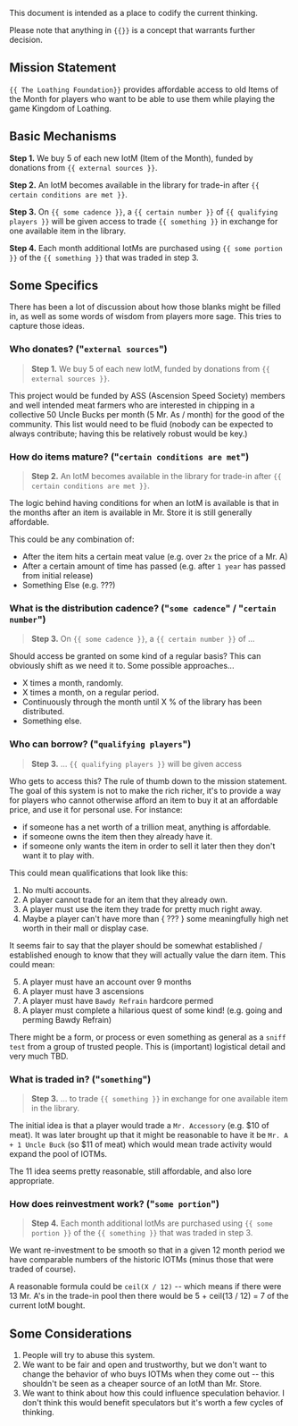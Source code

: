This document is intended as a place to codify the current thinking.

Please note that anything in `{{}}` is a concept that warrants further decision.

## Mission Statement

`{{ The Loathing Foundation}}` provides affordable access to old Items of the Month for players who want to be able to use them while playing the game Kingdom of Loathing.

## Basic Mechanisms

**Step 1.** We buy 5 of each new IotM (Item of the Month), funded by donations from `{{ external sources }}`.

**Step 2.** An IotM becomes available in the library for trade-in after `{{ certain conditions are met }}`.

**Step 3.** On `{{ some cadence }}`, a `{{ certain number }}` of `{{ qualifying players }}` will be given access to trade `{{ something }}` in exchange for one available item in the library.

**Step 4.** Each month additional IotMs are purchased using `{{ some portion }}` of the `{{ something }}` that was traded in step 3.

## Some Specifics

There has been a lot of discussion about how those blanks might be filled in, as well as some words of wisdom from players more sage. This tries to capture those ideas.

### Who donates? ("`external sources`")

> **Step 1.** We buy 5 of each new IotM, funded by donations from `{{ external sources }}`.

This project would be funded by ASS (Ascension Speed Society) members and well intended meat farmers who are interested in chipping in a collective 50 Uncle Bucks per month (5 Mr. As / month) for the good of the community. This list would need to be fluid (nobody can be expected to always contribute; having this be relatively robust would be key.)

### How do items mature? ("`certain conditions are met`")

> **Step 2.** An IotM becomes available in the library for trade-in after `{{ certain conditions are met }}`.

The logic behind having conditions for when an IotM is available is that in the months after an item is available in Mr. Store it is still generally affordable.

This could be any combination of:

- After the item hits a certain meat value (e.g. over `2x` the price of a Mr. A)
- After a certain amount of time has passed (e.g. after `1 year` has passed from initial release)
- Something Else (e.g. ???)

### What is the distribution cadence? ("`some cadence`" / "`certain number`")

> **Step 3.** On `{{ some cadence }}`, a `{{ certain number }}` of ...

Should access be granted on some kind of a regular basis? This can obviously shift as we need it to. Some possible approaches...

- X times a month, randomly.
- X times a month, on a regular period.
- Continuously through the month until X % of the library has been distributed.
- Something else.

### Who can borrow? ("`qualifying players`")

> **Step 3.** ... `{{ qualifying players }}` will be given access

Who gets to access this? The rule of thumb down to the mission statement. The goal of this system is not to make the rich richer, it's to provide a way for players who cannot otherwise afford an item to buy it at an affordable price, and use it for personal use. For instance:

- if someone has a net worth of a trillion meat, anything is affordable.
- if someone owns the item then they already have it.
- if someone only wants the item in order to sell it later then they don't want it to play with.

This could mean qualifications that look like this:

1. No multi accounts.
2. A player cannot trade for an item that they already own.
3. A player must use the item they trade for pretty much right away.
4. Maybe a player can't have more than { ??? } some meaningfully high net worth in their mall or display case.

It seems fair to say that the player should be somewhat established / established enough to know that they will actually value the darn item. This could mean:

5. A player must have an account over 9 months
6. A player must have 3 ascensions
7. A player must have `Bawdy Refrain` hardcore permed
8. A player must complete a hilarious quest of some kind! (e.g. going and perming Bawdy Refrain)

There might be a form, or process or even something as general as a `sniff test` from a group of trusted people. This is (important) logistical detail and very much TBD.

### What is traded in? ("`something`")

> **Step 3.** ... to trade `{{ something }}` in exchange for one available item in the library.

The initial idea is that a player would trade a `Mr. Accessory` (e.g. $10 of meat).
It was later brought up that it might be reasonable to have it be `Mr. A + 1 Uncle Buck` (so $11 of meat) which would mean trade activity would expand the pool of IOTMs.

The 11 idea seems pretty reasonable, still affordable, and also lore appropriate.

### How does reinvestment work? ("`some portion`")

> **Step 4.** Each month additional IotMs are purchased using `{{ some portion }}` of the `{{ something }}` that was traded in step 3.

We want re-investment to be smooth so that in a given 12 month period we have comparable numbers of the historic IOTMs (minus those that were traded of course).

A reasonable formula could be `ceil(X / 12)` -- which means if there were 13 Mr. A's in the trade-in pool then there would be 5 + ceil(13 / 12) = 7 of the current IotM bought.

## Some Considerations

1. People will try to abuse this system.
2. We want to be fair and open and trustworthy, but we don't want to change the behavior of who buys IOTMs when they come out -- this shouldn't be seen as a cheaper source of an IotM than Mr. Store.
3. We want to think about how this could influence speculation behavior. I don't think this would benefit speculators but it's worth a few cycles of thinking.
